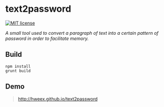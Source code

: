 # text2password

[![MIT license](https://img.shields.io/badge/license-MIT-blue.svg)](http://opensource.org/licenses/MIT)

*A small tool used to convert a paragraph of text into a certain pattern of password in order to facilitate memory.*

Build
----

```
npm install
grunt build
```

Demo
----


> http://hweex.github.io/text2password
